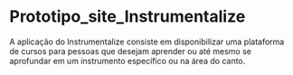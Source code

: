 # Prototipo_site_Instrumentalize
A aplicação do Instrumentalize consiste em disponibilizar uma plataforma de cursos para pessoas que desejam aprender ou até mesmo se aprofundar em um instrumento específico ou na área do canto. 

